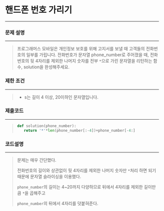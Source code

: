 # 핸드폰 번호 가리기

---



### 문제 설명

---

>프로그래머스 모바일은 개인정보 보호를 위해 고지서를 보낼 때 고객들의 전화번호의 일부를 가립니다.
>전화번호가 문자열 phone_number로 주어졌을 때, 전화번호의 뒷 4자리를 제외한 나머지 숫자를 전부 `*`으로 가린 문자열을 리턴하는 함수, solution을 완성해주세요.



### 제한 조건

---

>* s는 길이 4 이상, 20이하인 문자열입니다.



### 제출코드

---

>```python
>def solution(phone_number):
>    return '*'*len(phone_number[:-4])+phone_number[-4:]
>```



### 코드설명

---

>문제는 매우 간단했다.
>
>전화번호의 길이와 상관없이 뒷 4자리를 제외한 나머지 숫자만 `*`처리 하면 되기 때문에 문자열 슬라이싱을 이용했다.
>
>`phone_number`의 길이는 4~20까지 다양하므로 뒤에서 4자리를 제외한 길이만큼 `*`을 곱해주고
>
>`phone_number`의 뒤에서 4자리를 덧붙혀준다.


